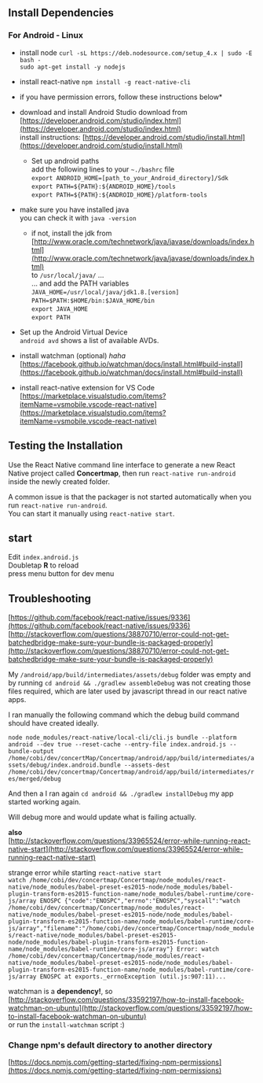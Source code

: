 ## Install Dependencies
### For Android - Linux

* install node
`curl -sL https://deb.nodesource.com/setup_4.x | sudo -E bash -`  
`sudo apt-get install -y nodejs`

* install react-native
`npm install -g react-native-cli`
* if you have permission errors, follow these instructions below*

* download and install Android Studio
download from [https://developer.android.com/studio/index.html](https://developer.android.com/studio/index.html)  
install instructions: [https://developer.android.com/studio/install.html](https://developer.android.com/studio/install.html)
    * Set up android paths  
add the following lines to your `~./bashrc` file  
`export ANDROID_HOME=[path_to_your_Android_directory]/Sdk`  
`export PATH=${PATH}:${ANDROID_HOME}/tools`  
`export PATH=${PATH}:${ANDROID_HOME}/platform-tools`  

* make sure you have installed java  
you can check it with `java -version`  
    * if not, install the jdk from [http://www.oracle.com/technetwork/java/javase/downloads/index.html](http://www.oracle.com/technetwork/java/javase/downloads/index.html)   
to `/usr/local/java/` ...   
... and add the PATH variables  
`JAVA_HOME=/usr/local/java/jdk1.8.[version]`   
`PATH=$PATH:$HOME/bin:$JAVA_HOME/bin`  
`export JAVA_HOME`  
`export PATH`  

* Set up the Android Virtual Device  
`android avd` shows a list of available AVDs.

* install watchman (optional)  *haha*   
[https://facebook.github.io/watchman/docs/install.html#build-install](https://facebook.github.io/watchman/docs/install.html#build-install)    

* install react-native extension for VS Code   
[https://marketplace.visualstudio.com/items?itemName=vsmobile.vscode-react-native](https://marketplace.visualstudio.com/items?itemName=vsmobile.vscode-react-native)

## Testing the Installation
Use the React Native command line interface to generate a new React Native project called **Concertmap**,
then run `react-native run-android` inside the newly created folder.

A common issue is that the packager is not started automatically when you run `react-native run-android`.  
You can start it manually using `react-native start`.

## start   
Edit `index.android.js`  
Doubletap **R** to reload   
press menu button for dev menu  

## Troubleshooting
[https://github.com/facebook/react-native/issues/9336](https://github.com/facebook/react-native/issues/9336)   
[http://stackoverflow.com/questions/38870710/error-could-not-get-batchedbridge-make-sure-your-bundle-is-packaged-properly](http://stackoverflow.com/questions/38870710/error-could-not-get-batchedbridge-make-sure-your-bundle-is-packaged-properly)      

My `/android/app/build/intermediates/assets/debug` folder was empty and by running `cd android && ./gradlew assembleDebug`
was not creating those files required, which are later used by javascript thread in our react native apps.  

I ran manually the following command which the debug build command should have created ideally.  

`node node_modules/react-native/local-cli/cli.js bundle --platform android --dev true --reset-cache --entry-file index.android.js --bundle-output /home/cobi/dev/concertMap/Concertmap/android/app/build/intermediates/assets/debug/index.android.bundle --assets-dest /home/cobi/dev/concertmap/Concertmap/android/app/build/intermediates/res/merged/debug`

And then a I ran again `cd android && ./gradlew installDebug` my app started working again.

Will debug more and would update what is failing actually.

**also**   
[http://stackoverflow.com/questions/33965524/error-while-running-react-native-start](http://stackoverflow.com/questions/33965524/error-while-running-react-native-start)   

strange error while starting `react-native start`  
`watch /home/cobi/dev/concertmap/Concertmap/node_modules/react-native/node_modules/babel-preset-es2015-node/node_modules/babel-plugin-transform-es2015-function-name/node_modules/babel-runtime/core-js/array ENOSPC
{"code":"ENOSPC","errno":"ENOSPC","syscall":"watch /home/cobi/dev/concertmap/Concertmap/node_modules/react-native/node_modules/babel-preset-es2015-node/node_modules/babel-plugin-transform-es2015-function-name/node_modules/babel-runtime/core-js/array","filename":"/home/cobi/dev/concertmap/Concertmap/node_modules/react-native/node_modules/babel-preset-es2015-node/node_modules/babel-plugin-transform-es2015-function-name/node_modules/babel-runtime/core-js/array"}
Error: watch /home/cobi/dev/concertmap/Concertmap/node_modules/react-native/node_modules/babel-preset-es2015-node/node_modules/babel-plugin-transform-es2015-function-name/node_modules/babel-runtime/core-js/array ENOSPC
   at exports._errnoException (util.js:907:11)...`    

watchman is a **dependency!**, so  
[http://stackoverflow.com/questions/33592197/how-to-install-facebook-watchman-on-ubuntu](http://stackoverflow.com/questions/33592197/how-to-install-facebook-watchman-on-ubuntu)   
or run the `install-watchman` script :)            

### Change npm's default directory to another directory
[https://docs.npmjs.com/getting-started/fixing-npm-permissions](https://docs.npmjs.com/getting-started/fixing-npm-permissions)


